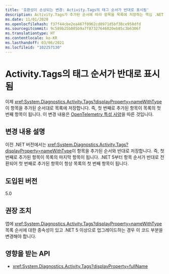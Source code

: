 ```yaml
---
title: '호환성이 손상되는 변경: Activity.Tags의 태그 순서가 반대로 표시됨'
description: Activity.Tags가 추가된 순서에 따라 항목을 목록에 저장하는 핵심 .NET 라이브러리의 .NET 5 호환성이 손상되는 변경에 관해 알아봅니다.
ms.date: 11/01/2020
ms.openlocfilehash: f37f44cbe2ea467f0962cd8971d5bf38ce958dfd
ms.sourcegitcommit: 9c589b25b005b9a7f87327646020eb85c3b6306f
ms.translationtype: HT
ms.contentlocale: ko-KR
ms.lasthandoff: 03/06/2021
ms.locfileid: "102257130"
---
```

# <a name="order-of-tags-in-activitytags-is-reversed"></a>Activity.Tags의 태그 순서가 반대로 표시됨

이제 <xref:System.Diagnostics.Activity.Tags?displayProperty=nameWithType>이 항목을 추가된 순서대로 목록에 저장합니다. 즉, 첫 번째로 추가된 항목이 목록의 첫 번째 항목이 됩니다. 이 변경 내용은 [OpenTelemetry 특성 사양](https://github.com/open-telemetry/opentelemetry-specification/blob/master/specification/common/common.md#attributes)을 따른 것입니다.

## <a name="change-description"></a>변경 내용 설명

이전 .NET 버전에서는 <xref:System.Diagnostics.Activity.Tags?displayProperty=nameWithType>이 항목을 추가된 순서와 반대로 저장합니다. 즉, 첫 번째로 추가된 항목이 목록의 마지막 항목이 됩니다. .NET 5부터 항목 순서가 반대로 전환되어 첫 번째로 추가된 항목이 항상 목록의 첫 번째 항목이 됩니다.

## <a name="version-introduced"></a>도입된 버전

5.0

## <a name="recommended-action"></a>권장 조치

앱에 <xref:System.Diagnostics.Activity.Tags?displayProperty=nameWithType> 목록 순서에 대한 종속성이 있고 .NET 5 이상으로 업그레이드하는 경우 이 코드 부분을 변경해야 합니다.

## <a name="affected-apis"></a>영향을 받는 API

- <xref:System.Diagnostics.Activity.Tags?displayProperty=fullName>

<!--

#### Category

Core .NET libraries

### Affected APIs

- `P:System.Diagnostics.Activity.Tags`

-->
